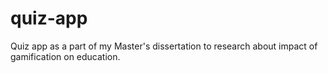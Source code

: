 # quiz-app

Quiz app as a part of my Master's dissertation to research about impact of gamification on education.
